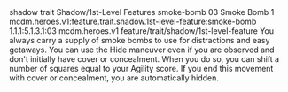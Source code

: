 <ability>
  <metadata>
    <class>shadow</class>
    <feature_type>trait</feature_type>
    <file_dpath>Shadow/1st-Level Features</file_dpath>
    <item_id>smoke-bomb</item_id>
    <item_index>03</item_index>
    <item_name>Smoke Bomb</item_name>
    <level>1</level>
    <scc>mcdm.heroes.v1:feature.trait.shadow.1st-level-feature:smoke-bomb</scc>
    <scdc>1.1.1:5.1.3.1:03</scdc>
    <source>mcdm.heroes.v1</source>
    <type>feature/trait/shadow/1st-level-feature</type>
  </metadata>
  <effects>
    <effect type="mundane">You always carry a supply of smoke bombs to use for distractions and easy getaways. You can use the Hide maneuver even if you are observed and don&apos;t initially have cover or concealment. When you do so, you can shift a number of squares equal to your Agility score. If you end this movement with cover or concealment, you are automatically hidden.</effect>
  </effects>
</ability>

